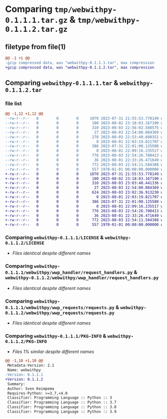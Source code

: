 # Comparing `tmp/webwithpy-0.1.1.1.tar.gz` & `tmp/webwithpy-0.1.1.2.tar.gz`

## filetype from file(1)

```diff
@@ -1 +1 @@
-gzip compressed data, was "webwithpy-0.1.1.1.tar", max compression
+gzip compressed data, was "webwithpy-0.1.1.2.tar", max compression
```

## Comparing `webwithpy-0.1.1.1.tar` & `webwithpy-0.1.1.2.tar`

### file list

```diff
@@ -1,12 +1,12 @@
--rw-r--r--   0        0        0     1070 2023-07-31 21:55:53.778149 webwithpy-0.1.1.1/LICENSE
--rw-r--r--   0        0        0      100 2023-08-02 23:18:03.167190 webwithpy-0.1.1.1/README.md
--rw-r--r--   0        0        0      310 2023-08-03 22:56:02.588575 webwithpy-0.1.1.1/pyproject.toml
--rw-r--r--   0        0        0       27 2023-08-03 22:54:00.084369 webwithpy-0.1.1.1/webwithpy/__init__.py
--rw-r--r--   0        0        0      270 2023-08-03 22:53:49.680351 webwithpy-0.1.1.1/webwithpy/webwithpy.py
--rw-r--r--   0        0        0        0 2023-08-01 22:03:19.821707 webwithpy-0.1.1.1/webwithpy/wwp_data/__init__.py
--rw-r--r--   0        0        0      386 2023-07-31 22:01:00.125580 webwithpy-0.1.1.1/webwithpy/wwp_data/html_data.py
--rw-r--r--   0        0        0        0 2023-08-01 22:09:16.235517 webwithpy-0.1.1.1/webwithpy/wwp_handler/__init__.py
--rw-r--r--   0        0        0      776 2023-08-03 22:54:26.780413 webwithpy-0.1.1.1/webwithpy/wwp_handler/request_handlers.py
--rw-r--r--   0        0        0       36 2023-08-01 22:33:26.471649 webwithpy-0.1.1.1/webwithpy/wwp_requests/__init__.py
--rw-r--r--   0        0        0      772 2023-08-03 22:54:11.584388 webwithpy-0.1.1.1/webwithpy/wwp_requests/requests.py
--rw-r--r--   0        0        0      557 1970-01-01 00:00:00.000000 webwithpy-0.1.1.1/PKG-INFO
+-rw-r--r--   0        0        0     1070 2023-07-31 21:55:53.778149 webwithpy-0.1.1.2/LICENSE
+-rw-r--r--   0        0        0      100 2023-08-02 23:18:03.167190 webwithpy-0.1.1.2/README.md
+-rw-r--r--   0        0        0      310 2023-08-03 23:03:48.441336 webwithpy-0.1.1.2/pyproject.toml
+-rw-r--r--   0        0        0       27 2023-08-03 22:54:00.084369 webwithpy-0.1.1.2/webwithpy/__init__.py
+-rw-r--r--   0        0        0      624 2023-08-03 23:02:36.913230 webwithpy-0.1.1.2/webwithpy/webwithpy.py
+-rw-r--r--   0        0        0        0 2023-08-01 22:03:19.821707 webwithpy-0.1.1.2/webwithpy/wwp_data/__init__.py
+-rw-r--r--   0        0        0      386 2023-07-31 22:01:00.125580 webwithpy-0.1.1.2/webwithpy/wwp_data/html_data.py
+-rw-r--r--   0        0        0        0 2023-08-01 22:09:16.235517 webwithpy-0.1.1.2/webwithpy/wwp_handler/__init__.py
+-rw-r--r--   0        0        0      776 2023-08-03 22:54:26.780413 webwithpy-0.1.1.2/webwithpy/wwp_handler/request_handlers.py
+-rw-r--r--   0        0        0       36 2023-08-01 22:33:26.471649 webwithpy-0.1.1.2/webwithpy/wwp_requests/__init__.py
+-rw-r--r--   0        0        0      772 2023-08-03 22:54:11.584388 webwithpy-0.1.1.2/webwithpy/wwp_requests/requests.py
+-rw-r--r--   0        0        0      557 1970-01-01 00:00:00.000000 webwithpy-0.1.1.2/PKG-INFO
```

### Comparing `webwithpy-0.1.1.1/LICENSE` & `webwithpy-0.1.1.2/LICENSE`

 * *Files identical despite different names*

### Comparing `webwithpy-0.1.1.1/webwithpy/wwp_handler/request_handlers.py` & `webwithpy-0.1.1.2/webwithpy/wwp_handler/request_handlers.py`

 * *Files identical despite different names*

### Comparing `webwithpy-0.1.1.1/webwithpy/wwp_requests/requests.py` & `webwithpy-0.1.1.2/webwithpy/wwp_requests/requests.py`

 * *Files identical despite different names*

### Comparing `webwithpy-0.1.1.1/PKG-INFO` & `webwithpy-0.1.1.2/PKG-INFO`

 * *Files 1% similar despite different names*

```diff
@@ -1,10 +1,10 @@
 Metadata-Version: 2.1
 Name: webwithpy
-Version: 0.1.1.1
+Version: 0.1.1.2
 Summary: 
 Author: Sven Keimpema
 Requires-Python: >=3.7,<4.0
 Classifier: Programming Language :: Python :: 3
 Classifier: Programming Language :: Python :: 3.7
 Classifier: Programming Language :: Python :: 3.8
 Classifier: Programming Language :: Python :: 3.9
```


